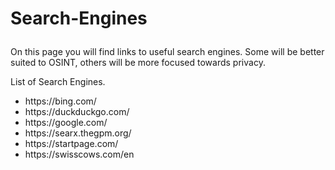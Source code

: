 # <p>Search-Engines</p>
<p>On this page you will find links to useful search engines. Some will be better suited to OSINT, others will be more focused towards privacy.</p> 
<p>List of Search Engines.</p>
<ul>
<li>https://bing.com/</li>
<li>https://duckduckgo.com/</li>
<li>https://google.com/</li>
<li>https://searx.thegpm.org/</li>
<li>https://startpage.com/</li>
<li>https://swisscows.com/en</li>
</ul>

